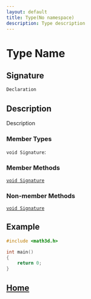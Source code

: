 ```yaml
---
layout: default
title: Type(No namespace)
description: Type description
---
```


# Type Name

## Signature

```c++
Declaration
```

## Description

Description

### Member Types

`void Signature`:

### Member Methods

[`void Signature`]()

### Non-member Methods

[`void Signature`]()

## Example

```c++
#include <math3d.h>

int main()
{
    return 0;
}
```

## [Home](https://developergy.github.io/math3d/)